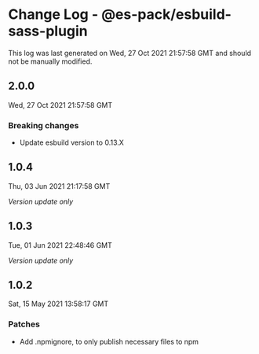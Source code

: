 # Change Log - @es-pack/esbuild-sass-plugin

This log was last generated on Wed, 27 Oct 2021 21:57:58 GMT and should not be manually modified.

## 2.0.0
Wed, 27 Oct 2021 21:57:58 GMT

### Breaking changes

- Update esbuild version to 0.13.X

## 1.0.4
Thu, 03 Jun 2021 21:17:58 GMT

_Version update only_

## 1.0.3
Tue, 01 Jun 2021 22:48:46 GMT

_Version update only_

## 1.0.2
Sat, 15 May 2021 13:58:17 GMT

### Patches

- Add .npmignore, to only publish necessary files to npm

